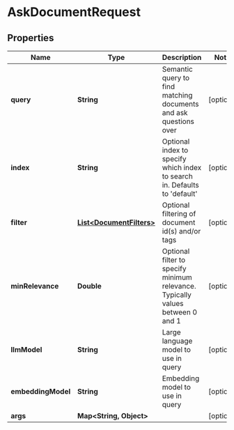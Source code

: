 

# AskDocumentRequest


## Properties

| Name | Type | Description | Notes |
|------------ | ------------- | ------------- | -------------|
|**query** | **String** | Semantic query to find matching documents and ask questions over |  [optional] |
|**index** | **String** | Optional index to specify which index to search in. Defaults to &#39;default&#39; |  [optional] |
|**filter** | [**List&lt;DocumentFilters&gt;**](DocumentFilters.md) | Optional filtering of document id(s) and/or tags |  [optional] |
|**minRelevance** | **Double** | Optional filter to specify minimum relevance. Typically values between 0 and 1 |  [optional] |
|**llmModel** | **String** | Large language model to use in query |  [optional] |
|**embeddingModel** | **String** | Embedding model to use in query |  [optional] |
|**args** | **Map&lt;String, Object&gt;** |  |  [optional] |



